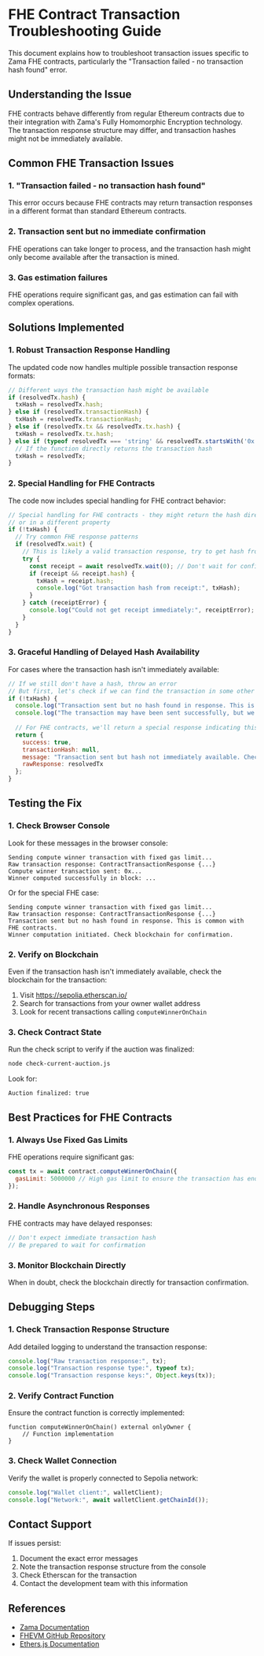 # FHE Contract Transaction Troubleshooting Guide

This document explains how to troubleshoot transaction issues specific to Zama FHE contracts, particularly the "Transaction failed - no transaction hash found" error.

## Understanding the Issue

FHE contracts behave differently from regular Ethereum contracts due to their integration with Zama's Fully Homomorphic Encryption technology. The transaction response structure may differ, and transaction hashes might not be immediately available.

## Common FHE Transaction Issues

### 1. "Transaction failed - no transaction hash found"

This error occurs because FHE contracts may return transaction responses in a different format than standard Ethereum contracts.

### 2. Transaction sent but no immediate confirmation

FHE operations can take longer to process, and the transaction hash might only become available after the transaction is mined.

### 3. Gas estimation failures

FHE operations require significant gas, and gas estimation can fail with complex operations.

## Solutions Implemented

### 1. Robust Transaction Response Handling

The updated code now handles multiple possible transaction response formats:

```javascript
// Different ways the transaction hash might be available
if (resolvedTx.hash) {
  txHash = resolvedTx.hash;
} else if (resolvedTx.transactionHash) {
  txHash = resolvedTx.transactionHash;
} else if (resolvedTx.tx && resolvedTx.tx.hash) {
  txHash = resolvedTx.tx.hash;
} else if (typeof resolvedTx === 'string' && resolvedTx.startsWith('0x') && resolvedTx.length === 66) {
  // If the function directly returns the transaction hash
  txHash = resolvedTx;
}
```

### 2. Special Handling for FHE Contracts

The code now includes special handling for FHE contract behavior:

```javascript
// Special handling for FHE contracts - they might return the hash directly
// or in a different property
if (!txHash) {
  // Try common FHE response patterns
  if (resolvedTx.wait) {
    // This is likely a valid transaction response, try to get hash from wait
    try {
      const receipt = await resolvedTx.wait(0); // Don't wait for confirmations
      if (receipt && receipt.hash) {
        txHash = receipt.hash;
        console.log("Got transaction hash from receipt:", txHash);
      }
    } catch (receiptError) {
      console.log("Could not get receipt immediately:", receiptError);
    }
  }
}
```

### 3. Graceful Handling of Delayed Hash Availability

For cases where the transaction hash isn't immediately available:

```javascript
// If we still don't have a hash, throw an error
// But first, let's check if we can find the transaction in some other way
if (!txHash) {
  console.log("Transaction sent but no hash found in response. This is common with FHE contracts.");
  console.log("The transaction may have been sent successfully, but we need to check manually.");
  
  // For FHE contracts, we'll return a special response indicating this situation
  return { 
    success: true, 
    transactionHash: null, 
    message: "Transaction sent but hash not immediately available. Check blockchain for confirmation.",
    rawResponse: resolvedTx
  };
}
```

## Testing the Fix

### 1. Check Browser Console

Look for these messages in the browser console:

```
Sending compute winner transaction with fixed gas limit...
Raw transaction response: ContractTransactionResponse {...}
Compute winner transaction sent: 0x...
Winner computed successfully in block: ...
```

Or for the special FHE case:

```
Sending compute winner transaction with fixed gas limit...
Raw transaction response: ContractTransactionResponse {...}
Transaction sent but no hash found in response. This is common with FHE contracts.
Winner computation initiated. Check blockchain for confirmation.
```

### 2. Verify on Blockchain

Even if the transaction hash isn't immediately available, check the blockchain for the transaction:

1. Visit https://sepolia.etherscan.io/
2. Search for transactions from your owner wallet address
3. Look for recent transactions calling `computeWinnerOnChain`

### 3. Check Contract State

Run the check script to verify if the auction was finalized:

```bash
node check-current-auction.js
```

Look for:
```
Auction finalized: true
```

## Best Practices for FHE Contracts

### 1. Always Use Fixed Gas Limits

FHE operations require significant gas:

```javascript
const tx = await contract.computeWinnerOnChain({
  gasLimit: 5000000 // High gas limit to ensure the transaction has enough gas
});
```

### 2. Handle Asynchronous Responses

FHE contracts may have delayed responses:

```javascript
// Don't expect immediate transaction hash
// Be prepared to wait for confirmation
```

### 3. Monitor Blockchain Directly

When in doubt, check the blockchain directly for transaction confirmation.

## Debugging Steps

### 1. Check Transaction Response Structure

Add detailed logging to understand the transaction response:

```javascript
console.log("Raw transaction response:", tx);
console.log("Transaction response type:", typeof tx);
console.log("Transaction response keys:", Object.keys(tx));
```

### 2. Verify Contract Function

Ensure the contract function is correctly implemented:

```solidity
function computeWinnerOnChain() external onlyOwner {
    // Function implementation
}
```

### 3. Check Wallet Connection

Verify the wallet is properly connected to Sepolia network:

```javascript
console.log("Wallet client:", walletClient);
console.log("Network:", await walletClient.getChainId());
```

## Contact Support

If issues persist:

1. Document the exact error messages
2. Note the transaction response structure from the console
3. Check Etherscan for the transaction
4. Contact the development team with this information

## References

- [Zama Documentation](https://docs.zama.ai/)
- [FHEVM GitHub Repository](https://github.com/zama-ai/fhevm)
- [Ethers.js Documentation](https://docs.ethers.io/)